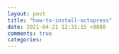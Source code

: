 ```yaml
---
layout: post
title: "how-to-install-octopress"
date: 2021-04-21 12:31:15 +0800
comments: true
categories: 
---
```

